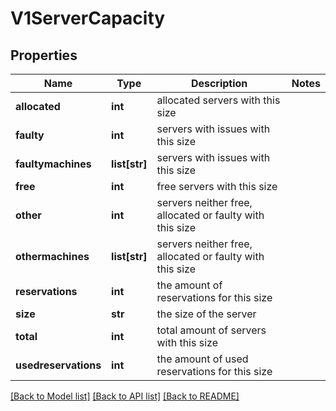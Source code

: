 # V1ServerCapacity

## Properties
Name | Type | Description | Notes
------------ | ------------- | ------------- | -------------
**allocated** | **int** | allocated servers with this size | 
**faulty** | **int** | servers with issues with this size | 
**faultymachines** | **list[str]** | servers with issues with this size | 
**free** | **int** | free servers with this size | 
**other** | **int** | servers neither free, allocated or faulty with this size | 
**othermachines** | **list[str]** | servers neither free, allocated or faulty with this size | 
**reservations** | **int** | the amount of reservations for this size | 
**size** | **str** | the size of the server | 
**total** | **int** | total amount of servers with this size | 
**usedreservations** | **int** | the amount of used reservations for this size | 

[[Back to Model list]](../README.md#documentation-for-models) [[Back to API list]](../README.md#documentation-for-api-endpoints) [[Back to README]](../README.md)


